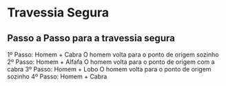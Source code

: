 # Travessia Segura

## Passo a Passo para a travessia segura

1º Passo: Homem + Cabra
    O homem volta para o ponto de origem sozinho
2º Passo: Homem + Alfafa
    O homem volta para o ponto de origem com a cabra
3º Passo: Homem + Lobo
    O homem volta para o ponto de origem sozinho
4º Passo: Homem + Cabra